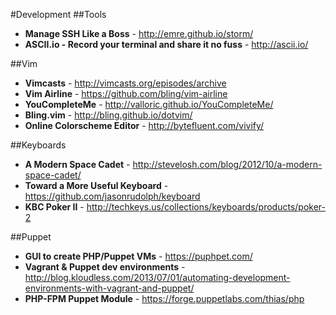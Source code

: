 #Development
##Tools
* **Manage SSH Like a Boss** - http://emre.github.io/storm/
* **ASCII.io - Record your terminal and share it no fuss** - http://ascii.io/

##Vim
* **Vimcasts** - http://vimcasts.org/episodes/archive
* **Vim Airline** - https://github.com/bling/vim-airline
* **YouCompleteMe** - http://valloric.github.io/YouCompleteMe/
* **Bling.vim** - http://bling.github.io/dotvim/
* **Online Colorscheme Editor** - http://bytefluent.com/vivify/

##Keyboards
* **A Modern Space Cadet** - http://stevelosh.com/blog/2012/10/a-modern-space-cadet/
* **Toward a More Useful Keyboard** - https://github.com/jasonrudolph/keyboard
* **KBC Poker II** - http://techkeys.us/collections/keyboards/products/poker-2

##Puppet
* **GUI to create PHP/Puppet VMs** - https://puphpet.com/
* **Vagrant &amp; Puppet dev environments** - http://blog.kloudless.com/2013/07/01/automating-development-environments-with-vagrant-and-puppet/
* **PHP-FPM Puppet Module** - https://forge.puppetlabs.com/thias/php